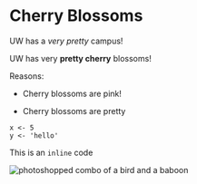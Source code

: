 # Cherry Blossoms

UW has a *very pretty* campus!

UW has very **pretty cherry** blossoms!

Reasons:

* Cherry blossoms are pink!
- Cherry blossoms are pretty


```
x <- 5
y <- 'hello'
```

This is an `inline` code

![photoshopped combo of a bird and a baboon](https://bit.ly/2FJaRdb)
